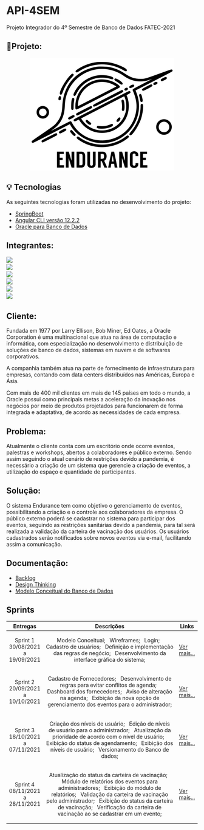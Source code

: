 # API-4SEM
Projeto Integrador do 4º Semestre de Banco de Dados FATEC-2021
## 📝Projeto:

<p align="center"> <img src="https://github.com/MaXximiles/API-4SEM/blob/main/Documenta%C3%A7%C3%A3o/logo%20com%20nome.png"> </p> 

## 💡 Tecnologias

As seguintes tecnologias foram utilizadas no desenvolvimento do projeto:
- [SpringBoot][springboot]
- [Angular CLI versão 12.2.2][angular]
- [Oracle para Banco de Dados][oracle]

[springboot]: https://spring.io/projects/spring-boot
[angular]: https://angular.io/cli
[oracle]: https://www.oracle.com/br/database/
<!----
- [ReactJs][reactjs]
- [NodeJS][nodejs]
- [SpringBoot][springboot]
- [Flyway][flyway]


[reactjs]: https://pt-br.reactjs.org
[nodejs]: https://nodejs.org/en/
[flyway]: https://flywaydb.org
[springboot]: https://spring.io/projects/spring-boot -->

## Integrantes:

<a href="https://www.linkedin.com/in/maxx-barcelos-aaa106b2"> <img src= "https://img.shields.io/badge/Maximiles%20Barcelos%20--%20Scrum%20Master-Linkedin-blue"></a> <br>
<a href="https://www.linkedin.com/in/mateus-senne-172905149"> <img src= "https://img.shields.io/badge/Mateus%20Senne%20--%20Product%20Owner-Linkedin-blue"></a> <br>
<a  href="https://www.linkedin.com/in/rodrigo-tenorio-a56641174"> <img src="https://img.shields.io/badge/Rodrigo%20Amancio%20-Linkedin-blue"></a> <br>
<a href="https://www.linkedin.com/in/bahij-noureddine-941b681b7/"> <img src= "https://img.shields.io/badge/Bahij%20Noureddine-Linkedin-blue"></a><br>
<a href="https://www.linkedin.com/in/jeferson-tadeu-das-neves-a98343190/"> <img src= "https://img.shields.io/badge/Jeferson%20Neves-Linkedin-blue"></a> <br>
<a href="https://www.linkedin.com/in/leonardo-gabriel-silva-11b8b8178/"> <img src= "https://img.shields.io/badge/Leonardo%20Gabriel-Linkedin-blue"></a> <br>

 ## Cliente:

Fundada em 1977 por Larry Ellison, Bob Miner, Ed Oates, a Oracle Corporation é uma multinacional que atua na área de computação e informática, com especialização no desenvolvimento e distribuição de soluções de banco de dados, sistemas em nuvem e de softwares corporativos.

A companhia também atua na parte de fornecimento de infraestrutura para empresas, contando com data centers distribuídos nas Américas, Europa e Ásia.

Com mais de 400 mil clientes em mais de 145 países em todo o mundo, a Oracle possui como principais metas a aceleração da inovação nos negócios por meio de produtos projetados para funcionarem de forma integrada e adaptativa, de acordo as necessidades de cada empresa.

 ## Problema:
Atualmente o cliente conta com um escritório onde ocorre eventos, palestras e workshops, abertos a colaboradores e público externo. Sendo assim seguindo o atual cenário de restrições devido a pandemia, é necessário a criação de um sistema que gerencie a criação de eventos, a utilização do espaço e quantidade de participantes.
 
 ## Solução:
O sistema Endurance tem como objetivo o gerenciamento de eventos, possibilitando a criação e o controle aos colaboradores da empresa.
O público externo poderá se cadastrar no sistema para participar dos eventos, seguindo as restrições sanitárias devido a pandemia, para tal será realizada a validação da carteira de vacinação dos usuários.
Os usuários cadastrados serão notificados sobre novos eventos via e-mail, facilitando assim a comunicação.
 
  ## Documentação:
 - [Backlog](https://trello.com/b/E2Xm3K4N/api-4-sem-endurance-oracle)
 - [Design Thinking](https://www.figma.com/proto/EmAtO4ISBvw2fBlpwq5pyP/Endurance---API-4SEM?page-id=0%3A1&node-id=73%3A28&viewport=241%2C48%2C0.17&scaling=scale-down&starting-point-node-id=29%3A753)
 - [Modelo Conceitual do Banco de Dados](https://github.com/MaXximiles/API-4SEM/blob/main/Documenta%C3%A7%C3%A3o/Database/conceitual%201.1.jpg)
 <!----
 - [Story Cards] 
 - [BSC]
 - [PETI]
 - [Modelo Relacional do Banco de Dados](https://github.com/MaXximiles/API-4SEM/blob/main/Documenta%C3%A7%C3%A3o/Database/conceitual%201.1.jpg)
 - [Instruções]
 - [Vídeo Apresentação]
 - [Tutorial Instalação](https://github.com/MaXximiles/API-3SEM/tree/main/Documenta%C3%A7%C3%A3o) -->
 
<h2>Sprints</h2>
       <table>
              <thead>
                     <th width=150px>Entregas</th>
                     <th width=100%>Descrições</th>
                     <th width=100px>Links</th>
              </thead>
              <tbody>
                     <tr>
                            <td align=center>Sprint 1<br>30/08/2021 a 19/09/2021</td>
                            <td > <p align=center>  Modelo Conceitual; &nbsp Wireframes;  &nbsp Login;  &nbsp Cadastro de usuários; &nbsp Definição e implementação das regras de negócio; &nbsp Desenvolvimento da interface gráfica do sistema;        
                            </td>
                            <td><p><a href="https://github.com/MaXximiles/API-4SEM/tree/sprint-1">Ver mais...</a></p></td>
                     </tr>
                     <tr>
                            <td align=center>Sprint 2<br>20/09/2021 a 10/10/2021</td>
                            <td> <p align=center> Cadastro de Fornecedores;  &nbsp Desenvolvimento de regras para evitar conflitos de agenda;  &nbsp Dashboard dos fornecedores;  &nbsp Aviso de alteração na agenda;  &nbsp Exibição da nova opção de gerenciamento dos eventos para o administrador;                      
                            <p align=center>                          
                            </p>
                            </td>
                            <td><p><a href="https://github.com/MaXximiles/API-4SEM/tree/sprint-2">Ver mais...</a></p></td>
                     </tr>
                     <tr>
                            <td align=center>Sprint 3<br>18/10/2021 a 07/11/2021</td>
                            <td> <p align=center> Criação dos níveis de usuário;  &nbsp Edição de níveis de usuário para o administrador;  &nbsp Atualização da prioridade de acordo com o nível de usuário;  &nbsp Exibição do status de agendamento;  &nbsp Exibição dos níveis de usuário;  &nbsp Versionamento do Banco de dados;                             
                      <p align=center>                          
                      </p>
                      </td>
                            <td><p><a href="https://github.com/MaXximiles/API-4SEM/tree/sprint-3">Ver mais...</a></p></td>
                     </tr>
                      <tr>
                            <td align=center>Sprint 4<br>08/11/2021 a 28/11/2021</td>
                            <td> <p align=center> Atualização do status da carteira de vacinação;  &nbsp Módulo de relatórios dos eventos para administradores;  &nbsp Exibição do módulo de relatórios;  &nbsp Validação da carteira de vacinação pelo administrador;  &nbsp Exibição do status da carteira de vacinação;  &nbsp Verificação da carteira de vacinação ao se cadastrar em um evento;
                             <p align=center>                          
                       </p>
                       </td>
                            <td><p><a href="https://github.com/MaXximiles/API-4SEM/tree/sprint-4">Ver mais...</a></p></td>
                     </tr>
              </tbody>
       </table>

